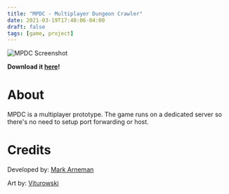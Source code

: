 ```yaml
---
title: "MPDC - Multiplayer Dungeon Crawler"
date: 2021-03-19T17:48:06-04:00
draft: false
tags: [game, project]
---
```


![MPDC Screenshot](/images/mpdc-title.png)

**Download it [here](https://bearlikelion.itch.io/mpdc)!**

# About

MPDC is a multiplayer prototype. The game runs on a dedicated server so there's no need to setup port forwarding or host.

# Credits

Developed by: [Mark Arneman](https://arneman.me)

Art by: [Viturowski](https://gvituri.itch.io/space-shooter)